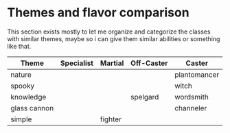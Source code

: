 # Themes and flavor comparison
This section exists mostly to let me organize and categorize the classes with similar themes, maybe so i can give them similar abilities or something like that.

| Theme | Specialist | Martial | Off-Caster | Caster |
| ---- | ---- | ---- | ---- | ---- |
| nature |  |  |  | plantomancer |
| spooky |  |  |  | witch |
| knowledge |  |  | spelgard | wordsmith |
| glass cannon |  |  |  | channeler |
| simple |  | fighter |  |  |
